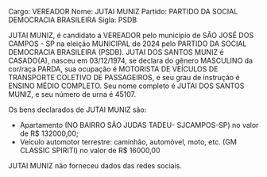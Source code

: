 Cargo: VEREADOR
Nome: JUTAI MUNIZ
Partido: PARTIDO DA SOCIAL DEMOCRACIA BRASILEIRA
Sigla: PSDB

JUTAI MUNIZ, é candidato a VEREADOR pelo município de SÃO JOSÉ DOS CAMPOS - SP na eleição MUNICIPAL de 2024 pelo PARTIDO DA SOCIAL DEMOCRACIA BRASILEIRA (PSDB).
JUTAI DOS SANTOS MUNIZ é CASADO(A), nasceu em 03/12/1974, se declara do gênero MASCULINO da cor/raça PARDA, sua ocupação é MOTORISTA DE VEÍCULOS DE TRANSPORTE COLETIVO DE PASSAGEIROS, e seu grau de instrução é ENSINO MÉDIO COMPLETO.
Seu nome completo é JUTAI DOS SANTOS MUNIZ, e seu número de urna é 45107.

Os bens declarados de JUTAI MUNIZ são: 
- Apartamento (NO BAIRRO SÃO JUDAS TADEU- SJCAMPOS-SP) no valor de R$ 132000,00;
- Veículo automotor terrestre: caminhão, automóvel, moto, etc. (GM CLASSIC SPIRITI) no valor de R$ 16000,00

JUTAI MUNIZ não forneceu dados das redes sociais.